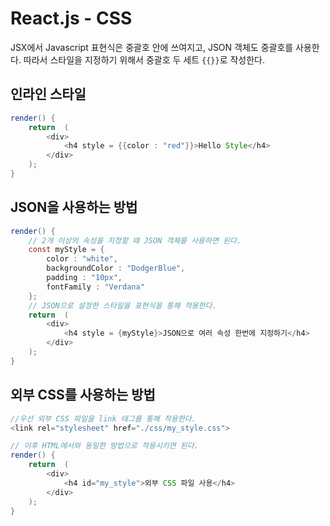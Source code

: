 # React.js - CSS
JSX에서 Javascript 표현식은 중괄호 안에 쓰여지고, JSON 객체도 중괄호를 사용한다. 따라서 스타일을 지정하기 위해서 중괄호 두 세트 ```{{}}```로 작성한다.

## 인라인 스타일
```java
render() {
    return  (
        <div>
            <h4 style = {{color : "red"}}>Hello Style</h4>
        </div>
    );
}
```

## JSON을 사용하는 방법
```java
render() {
    // 2개 이상의 속성을 지정할 때 JSON 객체를 사용하면 된다.
    const myStyle = {
        color : "white",
        backgroundColor : "DodgerBlue",
        padding : "10px",
        fontFamily : "Verdana"
    };
    // JSON으로 설정한 스타일을 표현식을 통해 적용한다.
    return  (
        <div>
            <h4 style = {myStyle}>JSON으로 여러 속성 한번에 지정하기</h4>
        </div>
    );
}
```

## 외부 CSS를 사용하는 방법
```java
//우선 외부 CSS 파일을 link 태그를 통해 적용한다.
<link rel="stylesheet" href="./css/my_style.css">

// 이후 HTML에서와 동일한 방법으로 적용시키면 된다.
render() {
    return  (
        <div>
            <h4 id="my_style">외부 CSS 파일 사용</h4>
        </div>
    );
}
```